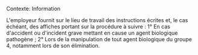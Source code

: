 Contexte: Information

L'employeur fournit sur le lieu de travail des instructions écrites et, le cas échéant, des affiches portant sur la procédure à suivre : 1° En cas d'accident ou d'incident grave mettant en cause un agent biologique pathogène ; 2° Lors de la manipulation de tout agent biologique du groupe 4, notamment lors de son élimination.
